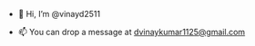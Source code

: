- 👋 Hi, I’m @vinayd2511


- 📫 You can drop a message at dvinaykumar1125@gmail.com 

<!---
vinayd2511/vinayd2511 is a ✨ special ✨ repository because its `README.md` (this file) appears on your GitHub profile.
You can click the Preview link to take a look at your changes.
--->
